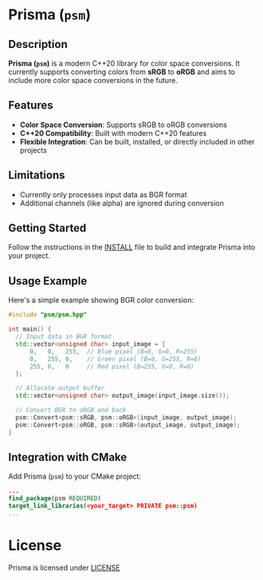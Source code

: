 # Prisma (`psm`)

## Description

**Prisma (`psm`)** is a modern C++20 library for color space conversions. It
currently supports converting colors from **sRGB** to **oRGB** and aims to
include more color space conversions in the future.

## Features

- **Color Space Conversion**: Supports sRGB to oRGB conversions
- **C++20 Compatibility**: Built with modern C++20 features
- **Flexible Integration**: Can be built, installed, or directly included in
  other projects

## Limitations

- Currently only processes input data as BGR format
- Additional channels (like alpha) are ignored during conversion

## Getting Started

Follow the instructions in the [INSTALL](INSTALL.md) file to build and integrate
Prisma into your project.

## Usage Example

Here's a simple example showing BGR color conversion:

```cpp
#include "psm/psm.hpp"

int main() {
  // Input data in BGR format
  std::vector<unsigned char> input_image = {
      0,   0,   255,  // Blue pixel (B=0, G=0, R=255)
      0,   255, 0,    // Green pixel (B=0, G=255, R=0)
      255, 0,   0     // Red pixel (B=255, G=0, R=0)
  };

  // Allocate output buffer
  std::vector<unsigned char> output_image(input_image.size());

  // Convert BGR to oRGB and back
  psm::Convert<psm::sRGB, psm::oRGB>(input_image, output_image);
  psm::Convert<psm::oRGB, psm::sRGB>(output_image, output_image);
}
```

## Integration with CMake

Add Prisma (`psm`) to your CMake project:

```cmake
...
find_package(psm REQUIRED)
target_link_libraries(<your_target> PRIVATE psm::psm)
...
```

# License

Prisma is licensed under [LICENSE](LICENSE)
